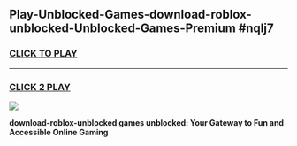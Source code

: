 
## Play-Unblocked-Games-download-roblox-unblocked-Unblocked-Games-Premium #nqlj7
<h3>
<a href="https://premium.freeplayer.one?title=download-roblox-unblocked&ref=12M">CLICK TO PLAY</a></h3>
<hr>

<h3>
<a href="https://premium.freeplayer.one?title=download-roblox-unblocked&ref=12M">CLICK 2 PLAY</a>
  
</h3>

<a href="https://premium.freeplayer.one?title=download-roblox-unblocked&ref=12M"><img src="https://clearcache.store/games.png"></a>


**download-roblox-unblocked games unblocked: Your Gateway to Fun and Accessible Online Gaming**
